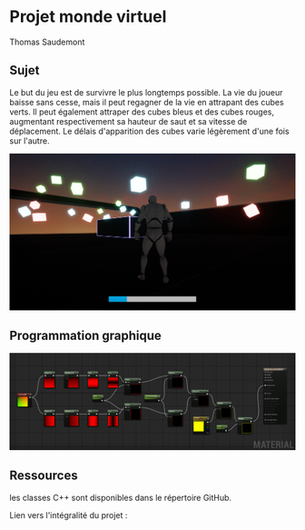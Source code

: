 # Projet monde virtuel

Thomas Saudemont

## Sujet

Le but du jeu est de survivre le plus longtemps possible. La vie du joueur baisse sans cesse, mais il peut regagner de la vie en attrapant des cubes verts. Il peut également attraper des cubes bleus et des cubes rouges, augmentant respectivement sa hauteur de saut et sa vitesse de déplacement. Le délais d'apparition des cubes varie légèrement d'une fois sur l'autre.

<img src="ScreenshotEnJeu.png" style="zoom:75%;" />

## Programmation graphique

![](CubeBordsLumineuxMaterial.png)

## Ressources

les classes C++ sont disponibles dans le répertoire GitHub.

Lien vers l'intégralité du projet : 